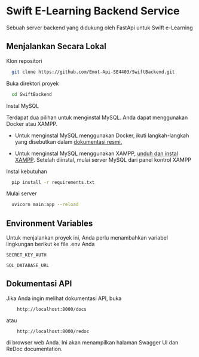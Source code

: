 
# Swift E-Learning Backend Service

Sebuah server backend yang didukung oleh FastApi untuk Swift e-Learning





## Menjalankan Secara Lokal

Klon repositori

```bash
  git clone https://github.com/Emot-Api-SE4403/SwiftBackend.git
```

Buka direktori proyek

```bash
  cd SwiftBackend
```

Instal MySQL


Terdapat dua pilihan untuk menginstal MySQL. Anda dapat menggunakan Docker atau XAMPP.
- Untuk menginstal MySQL menggunakan Docker, ikuti langkah-langkah yang disebutkan dalam [dokumentasi resmi.](https://hub.docker.com/_/mysql)

- Untuk menginstal MySQL menggunakan XAMPP, [unduh dan instal XAMPP](https://www.apachefriends.org/download.html). Setelah diinstal, mulai server MySQL dari panel kontrol XAMPP

Instal kebutuhan

```bash
  pip install -r requirements.txt
```

Mulai server

```bash
  uvicorn main:app --reload
```


## Environment Variables

Untuk menjalankan proyek ini, Anda perlu menambahkan variabel lingkungan berikut ke file .env Anda

`SECRET_KEY_AUTH`

`SQL_DATABASE_URL`


## Dokumentasi API

Jika Anda ingin melihat dokumentasi API, buka
```http
    http://localhost:8000/docs 
```
atau
```http 
    http://localhost:8000/redoc 
```
di browser web Anda. Ini akan menampilkan halaman Swagger UI dan ReDoc documentation.
